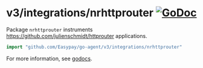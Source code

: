 # v3/integrations/nrhttprouter [![GoDoc](https://godoc.org/github.com/Easypay/go-agent/v3/integrations/nrhttprouter?status.svg)](https://godoc.org/github.com/Easypay/go-agent/v3/integrations/nrhttprouter)

Package `nrhttprouter` instruments https://github.com/julienschmidt/httprouter applications.

```go
import "github.com/Easypay/go-agent/v3/integrations/nrhttprouter"
```

For more information, see
[godocs](https://godoc.org/github.com/Easypay/go-agent/v3/integrations/nrhttprouter).
